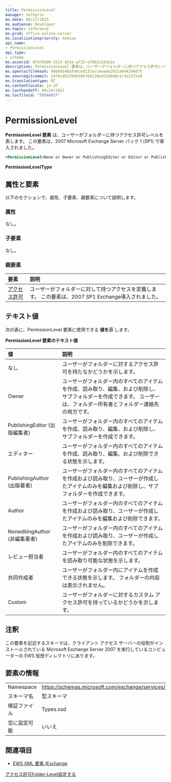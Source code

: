 ```yaml
---
title: PermissionLevel
manager: sethgros
ms.date: 09/17/2015
ms.audience: Developer
ms.topic: reference
ms.prod: office-online-server
ms.localizationpriority: medium
api_name:
- PermissionLevel
api_type:
- schema
ms.assetid: 87978600-3523-451e-a725-ef092c543e2a
description: PermissionLevel 要素は、ユーザーがフォルダーに持つアクセス許可レベルを表します。 この要素は、2007 Microsoft Exchange Server パック 1 (SP1) で導入されました。
ms.openlocfilehash: 48b8db48afe6ced137acceeade2911a044298d75
ms.sourcegitcommit: 54f6cd5a704b36b76d110ee53a6d6c1c3e15f5a9
ms.translationtype: MT
ms.contentlocale: ja-JP
ms.lasthandoff: 09/24/2021
ms.locfileid: "59544837"
---
```

# <a name="permissionlevel"></a>PermissionLevel

**PermissionLevel 要素** は、ユーザーがフォルダーに持つアクセス許可レベルを表します。 この要素は、2007 Microsoft Exchange Server パック 1 (SP1) で導入されました。 
  
```xml
<PermissionLevel>None or Owner or PublishingEditor or Editor or PublishingAuthor or Author or NoneditingAuthor or Reviewer or Contributor or Custom</PermissionLevel>
```

 **PermissionLevelType**
## <a name="attributes-and-elements"></a>属性と要素

以下のセクションで、属性、子要素、親要素について説明します。
  
### <a name="attributes"></a>属性

なし。
  
### <a name="child-elements"></a>子要素

なし。
  
### <a name="parent-elements"></a>親要素

|**要素**|**説明**|
|:-----|:-----|
|[アクセス許可](permission.md) <br/> |ユーザーがフォルダーに対して持つアクセスを定義します。 この要素は、2007 SP1 Exchange導入されました。  <br/> |
   
## <a name="text-value"></a>テキスト値

次の表に、PermissionLevel 要素に使用できる **値を示** します。 
  
**PermissionLevel 要素のテキスト値**

|**値**|**説明**|
|:-----|:-----|
|なし  <br/> |ユーザーがフォルダーに対するアクセス許可を持たなかどうかを示します。  <br/> |
|Owner  <br/> |ユーザーがフォルダー内のすべてのアイテムを作成、読み取り、編集、および削除し、サブフォルダーを作成できます。 ユーザーは、フォルダー所有者とフォルダー連絡先の両方です。  <br/> |
|PublishingEditor (出版編集者)  <br/> |ユーザーがフォルダー内のすべてのアイテムを作成、読み取り、編集、および削除し、サブフォルダーを作成できます。  <br/> |
|エディター  <br/> |ユーザーがフォルダー内のすべてのアイテムを作成、読み取り、編集、および削除できる状態を示します。  <br/> |
|PublishingAuthor (出版著者)  <br/> |ユーザーがフォルダー内のすべてのアイテムを作成および読み取り、ユーザーが作成したアイテムのみを編集および削除し、サブフォルダーを作成できます。  <br/> |
|Author  <br/> |ユーザーがフォルダー内のすべてのアイテムを作成および読み取り、ユーザーが作成したアイテムのみを編集および削除できます。  <br/> |
|NoneditingAuthor (非編集著者)  <br/> |ユーザーがフォルダー内のすべてのアイテムを作成および読み取り、ユーザーが作成したアイテムのみを削除できます。  <br/> |
|レビュー担当者  <br/> |ユーザーがフォルダー内のすべてのアイテムを読み取り可能な状態を示します。  <br/> |
|共同作成者  <br/> |ユーザーがフォルダー内にアイテムを作成できる状態を示します。 フォルダーの内容は表示されません。  <br/> |
|Custom  <br/> |ユーザーがフォルダーに対するカスタム アクセス許可を持っているかどうかを示します。  <br/> |
   
## <a name="remarks"></a>注釈

この要素を記述するスキーマは、クライアント アクセス サーバーの役割がインストールされている Microsoft Exchange Server 2007 を実行しているコンピューターの EWS 仮想ディレクトリにあります。
  
## <a name="element-information"></a>要素の情報

|||
|:-----|:-----|
|Namespace  <br/> |https://schemas.microsoft.com/exchange/services/2006/types  <br/> |
|スキーマ名  <br/> |型スキーマ  <br/> |
|検証ファイル  <br/> |Types.xsd  <br/> |
|空に設定可能  <br/> |いいえ  <br/> |
   
## <a name="see-also"></a>関連項目



- [EWS XML 要素 (Exchange](ews-xml-elements-in-exchange.md)


[アクセス許可Folder-Level設定する](https://msdn.microsoft.com/library/c7530e86-5112-401c-b10a-9c054ae59f07%28Office.15%29.aspx)

